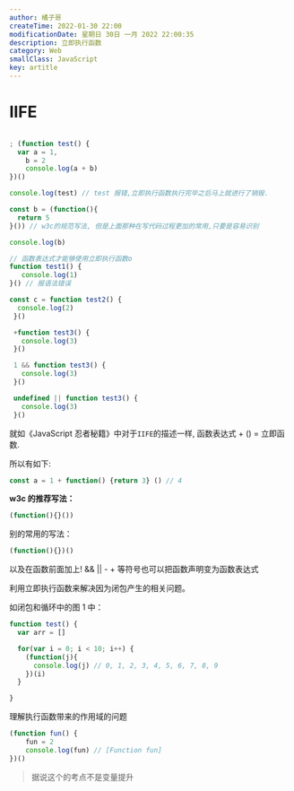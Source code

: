 ```yaml
---
author: 橘子哥
createTime: 2022-01-30 22:00
modificationDate: 星期日 30日 一月 2022 22:00:35
description: 立即执行函数
category: Web
smallClass: JavaScript
key: artitle
---
```


# IIFE

```JavaScript

; (function test() {
  var a = 1,
    b = 2
    console.log(a + b)
})()

console.log(test) // test 报错,立即执行函数执行完毕之后马上就进行了销毁.

const b = (function(){
  return 5
}()) // w3c的规范写法, 但是上面那种在写代码过程更加的常用,只要是容易识别

console.log(b)

// 函数表达式才能够使用立即执行函数o
function test1() {
   console.log(1)
}() // 报语法错误

const c = function test2() {
  console.log(2)
 }()

 +function test3() {
   console.log(3)
 }()

 1 && function test3() {
   console.log(3)
 }()

 undefined || function test3() {
   console.log(3)
 }()
```

就如《JavaScript 忍者秘籍》中对于`IIFE`的描述一样, 函数表达式 + () = 立即函数.

所以有如下:

```JavaScript
const a = 1 + function() {return 3} () // 4
```

**w3c 的推荐写法：**

```JavaScript
(function(){}())
```

别的常用的写法：

```JavaScript
(function(){})()
```

以及在函数前面加上! && || - + 等符号也可以把函数声明变为函数表达式

利用立即执行函数来解决因为闭包产生的相关问题。

如闭包和循环中的图 1 中：

```JavaScript
function test() {
  var arr = []

  for(var i = 0; i < 10; i++) {
    (function(j){
      console.log(j) // 0, 1, 2, 3, 4, 5, 6, 7, 8, 9
    })(i)
  }

}
```

理解执行函数带来的作用域的问题

```JavaScript
(function fun() {
    fun = 2
    console.log(fun) // [Function fun]
})()

```

> 据说这个的考点不是变量提升
